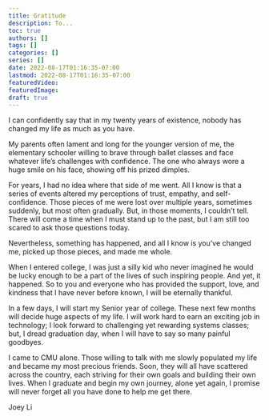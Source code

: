 ```yaml
---
title: Gratitude
description: To... 
toc: true
authors: []
tags: []
categories: []
series: []
date: 2022-08-17T01:16:35-07:00
lastmod: 2022-08-17T01:16:35-07:00
featuredVideo:
featuredImage:
draft: true
---
```


I can confidently say that in my twenty years of existence, nobody has changed my life as much as you have.

My parents often lament and long for the younger version of me, the elementary schooler willing to brave through ballet classes and face whatever life’s challenges with confidence. The one who always wore a huge smile on his face, showing off his prized dimples. 

For years, I had no idea where that side of me went. All I know is that a series of events altered my perceptions of trust, empathy, and self-confidence. Those pieces of me were lost over multiple years, sometimes suddenly, but most often gradually. But, in those moments, I couldn’t tell. There will come a time when I must stand up to the past, but I am still too scared to ask those questions today.  

Nevertheless, something has happened, and all I know is you’ve changed me, picked up those pieces, and made me whole.

When I entered college, I was just a silly kid who never imagined he would be lucky enough to be a part of the lives of such inspiring people. And yet, it happened. So to you and everyone who has provided the support, love, and kindness that I have never before known, I will be eternally thankful. 

In a few days, I will start my Senior year of college. These next few months will decide huge aspects of my life. I will work hard to earn an exciting job in technology; I look forward to challenging yet rewarding systems classes; but, I dread graduation day, when I will have to say so many painful goodbyes. 

I came to CMU alone. Those willing to talk with me slowly populated my life and became my most precious friends. Soon, they will all have scattered across the country, each striving for their own goals and building their own lives. When I graduate and begin my own journey, alone yet again, I promise will never forget all you have done to help me get there.

Joey Li